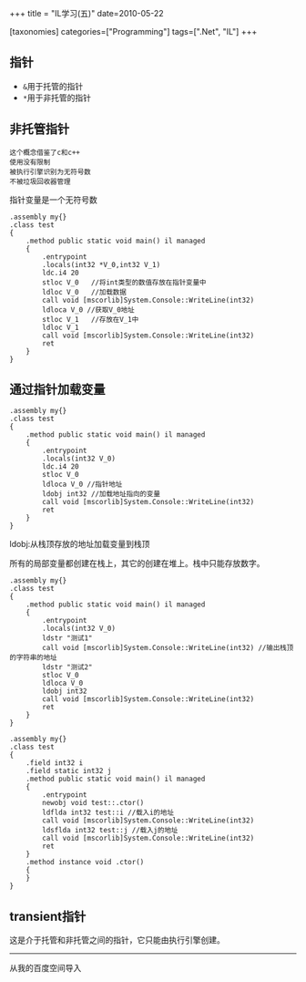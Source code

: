 +++
title = "IL学习(五)"
date=2010-05-22

[taxonomies]
categories=["Programming"]
tags=[".Net", "IL"]
+++

## 指针

- `&`用于托管的指针
- `*`用于非托管的指针

## 非托管指针
    这个概念借鉴了c和c++
    使用没有限制
    被执行引擎识别为无符号数
    不被垃圾回收器管理

指针变量是一个无符号数

```
.assembly my{}
.class test
{
    .method public static void main() il managed
    {
        .entrypoint
        .locals(int32 *V_0,int32 V_1)
        ldc.i4 20
        stloc V_0   //将int类型的数值存放在指针变量中
        ldloc V_0   //加载数据
        call void [mscorlib]System.Console::WriteLine(int32)
        ldloca V_0 //获取V_0地址
        stloc V_1   //存放在V_1中
        ldloc V_1
        call void [mscorlib]System.Console::WriteLine(int32)
        ret
    }
}
```

## 通过指针加载变量
```
.assembly my{}
.class test
{
    .method public static void main() il managed
    {
        .entrypoint
        .locals(int32 V_0)
        ldc.i4 20
        stloc V_0
        ldloca V_0 //指针地址
        ldobj int32 //加载地址指向的变量
        call void [mscorlib]System.Console::WriteLine(int32)
        ret
    }
}
```

ldobj:从栈顶存放的地址加载变量到栈顶

所有的局部变量都创建在栈上，其它的创建在堆上。栈中只能存放数字。
```
.assembly my{}
.class test
{
    .method public static void main() il managed
    {
        .entrypoint
        .locals(int32 V_0)
        ldstr "测试1"
        call void [mscorlib]System.Console::WriteLine(int32) //输出栈顶的字符串的地址
        ldstr "测试2"
        stloc V_0
        ldloca V_0
        ldobj int32
        call void [mscorlib]System.Console::WriteLine(int32)
        ret
    }
}

.assembly my{}
.class test
{
    .field int32 i
    .field static int32 j
    .method public static void main() il managed
    {
        .entrypoint
        newobj void test::.ctor()
        ldflda int32 test::i //载入i的地址
        call void [mscorlib]System.Console::WriteLine(int32)
        ldsflda int32 test::j //载入j的地址
        call void [mscorlib]System.Console::WriteLine(int32)
        ret
    }
    .method instance void .ctor()
    {
    }
}
```

## transient指针
这是介于托管和非托管之间的指针，它只能由执行引擎创建。

---
从我的百度空间导入